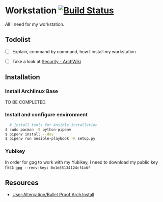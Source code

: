 # Workstation [![Build Status](https://travis-ci.org/guillaumededrie/workstation.svg?branch=master)](https://travis-ci.org/guillaumededrie/workstation)

All I need for my workstation.


## Todolist

* [ ] Explain, command by command, how I install my workstation
* [ ] Take a look at [Security - ArchWiki](https://wiki.archlinux.org/index.php/Security)


## Installation

### Install Archlinux Base

TO BE COMPLETED.


### Install and configure environment

```bash
  # Install tools for Ansible installation
$ sudo pacman -S python-pipenv
$ pipenv install --dev
$ pipenv run ansible-playbook -K setup.py
```


### Yubikey

In order for gpg to work with my Yubikey, I need to download my public key
first: `gpg --recv-keys 0x1e85134124cf4a6f`


## Resources

* [User:Altercation/Bullet Proof Arch Install](https://wiki.archlinux.org/index.php/User:Altercation/Bullet_Proof_Arch_Install)
